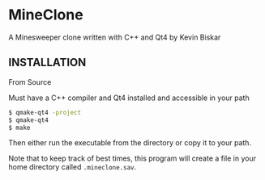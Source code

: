 MineClone
=========

A Minesweeper clone written with C++ and Qt4 by Kevin Biskar

INSTALLATION
------------

From Source

Must have a C++ compiler and Qt4 installed and accessible in your path

```bash
$ qmake-qt4 -project
$ qmake-qt4
$ make
```

Then either run the executable from the directory or copy it to your path.

Note that to keep track of best times, this program will create a file in
your home directory called `.mineclone.sav`.

